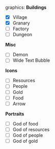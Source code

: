 graphics:
  **Buildings**
  - [x] Village
  - [x] Granary
  - [ ] Factory
  - [ ] Dungeon
  
  **Misc**
  - [ ] Demon
  - [ ] Wide Text Bubble
  
  **Icons**
  - [ ] Resources
  - [ ] People
  - [ ] Gold
  - [ ] Food
  - [ ] Arrow
  
  **Portraits**
  
  - [ ] God of food
  - [ ] God of resources
  - [ ] God of people
  - [ ] God of gold
